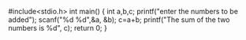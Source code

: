 

#include<stdio.h>
int main()
{
int a,b,c;
printf("enter the numbers to be added");
scanf("%d %d",&a, &b);
c=a+b;
printf("The sum of the two numbers is %d", c);
return 0;
}
